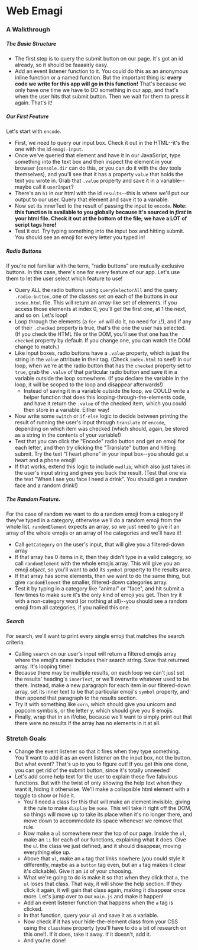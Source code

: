# Web Emagi

### A Walkthrough

##### The Basic Structure

* The first step is to query the submit button on our page. It's got an id already, so it should be faaaairly easy.
* Add an event listener function to it. You could do this as an anonymous inline function or a named function. But the important thing is: **every code we write for this app will go in this function!** That's because we only have one time we have to DO something in our app, and that's when the user hits that submit button. Then we wait for them to press it again. That's it!

##### Our First Feature

Let's start with `encode`.

* First, we need to query our input box. Check it out in the HTML--it's the one with the id `emagi-input`.
* Once we've queried that element and have it in our JavaScript, type something into the text box and then inspect the element in your browser (`console.dir` can do this, or you can do it with the dev tools themselves), and you'll see that it has a property `value` that holds the text you wrote in. Grab that `.value` property and save it in a variable--maybe call it `userInput`?
* There's an `h1` in our html with the id `results`--this is where we'll put our output to our user. Query that element and save it to a variable.
* Now set its innerText to the result of passing the input to `encode`. **Note: this function is available to you globally because it's sourced in _first_ in your html file. Check it out at the bottom of the file; we have a LOT of script tags here!**
* Test it out. Try typing something into the input box and hitting submit. You should see an emoji for every letter you typed in!

##### Radio Buttons

If you're not familiar with the term, "radio buttons" are mutually exclusive buttons. In this case, there's one for every feature of our app. Let's use them to let the user select which feature to use!

* Query ALL the radio buttons using `querySelectorAll` and the query `.radio-button`, one of the classes set on each of the buttons in our `index.html` file. This will return an array-like set of elements. If you access those elements at index 0, you'll get the first one, at 1 the next, and so on. Let's loop!
* Loop through the elements (a `for of` will do it, no need for `i`!), and if any of their `.checked` property is true, that's the one the user has selected. (If you check the HTML file or the DOM, you'll see that one has the `checked` property by default. If you change one, you can watch the DOM change to match.)
* Like input boxes, radio buttons have a `.value` property, which is just the string in the `value` attribute in their tag. (Check `index.html` to see!) In our loop, when we're at the radio button that has the `checked` property set to `true`, grab the `.value` of that particular radio button and save it in a variable outside the loop somewhere. (If you declare the variable in the loop, it will be scoped to the loop and disappear afterwards!)
    * Instead of saving it in a variable outside the loop, we COULD write a helper function that does this looping-through-the-elements code, and have it return the `.value` of the checked item, which you could then store in a variable. Either way!
* Now write some `switch` or `if-else` logic to decide between printing the result of running the user's input through `translate` or `encode`, depending on which item was checked (which should, again, be stored as a string in the contents of your variable!)
* Test that you can click the "Encode" radio button and get an emoji for each letter, and then try clicking the "Translate" button and hitting submit. Try the text "I heart phone" in your input box--you should get a heart and a phone emoji!
* If that works, extend this logic to include `madlib`, which also just takes in the user's input string and gives you back the result. (Test that one via the text "When I see you face I need a drink". You should get a random face and a random drink!)


##### The Random Feature.

For the case of random we want to do a random emoji from a category if they've typed in a category, otherwise we'll do a random emoji from the whole list. `randomElement` expects an array, so we just need to give it an array of the whole emojis or an array of the categories and we'll have it!

* Call `getCategory` on the user's input, that will give you a filtered-down array
* If that array has 0 items in it, then they didn't type in a valid category, so call `randomElement` with the whole emojis array. This will give you an emoji _object_, so you'll want to add its `symbol` property to the results area.
* If that array has some elements, then we want to do the same thing, but give `randomElement` the smaller, filtered-down categories array.
* Test it by typing in a category like "animal" or "face", and hit submit a few times to make sure it's the only kind of emoji you get. Then try it with a non-category word (or nothing at all)--you should see a random emoji from all categories, if you nailed this one.


##### Search

For search, we'll want to print every single emoji that matches the search criteria.

* Calling `search` on our user's input will return a filtered emojis array where the emoji's name includes their search string. Save that returned array. It's looping time!
* Because there may be multiple results, on each loop we can't just set the results' heading's `innerText`, or we'll overwrite whatever used to be there. Instead, make a new paragraph for each item in our filtered-down array, set its inner text to be that particular emoji's `symbol` property, and then append that paragraph to the results section.
* Try it with something like `corn`, which should give you unicorn and popcorn symbols, or the letter y, which should give you 8 emojis.
* Finally, wrap that in an if/else, because we'll want to simply print out that there were no results if the array has no elements in it at all.


### Stretch Goals

* Change the event listener so that it fires when they type something. You'll want to add it as an event listener on the input box, not the button. But what event? That's up to you to figure out! If you get this one done, you can get rid of the submit button, since it's totally unneeded!
* Let's add some help text for the user to explain these five fabulous functions. But with the twist of only showing the help text when they want it, hiding it otherwise. We'll make a collapsible html element with a toggle to show or hide it.
    * You'll need a class for this that will make an element invisible, giving it the rule to make `display` be `none`. This will take it right off the DOM, so things will move up to take its place when it's no longer there, and move down to accommodate its space whenever we remove that rule.
    * Now make a `ul` somewhere near the top of our page. Inside the `ul`, make an `li` for each of our functions, explaining what it does. Give the `ul` the class we just defined, and it should disappear, moving everything else up.
    * Above that `ul`, make an `a` tag that links nowhere (you could style it differently, maybe as a `button` tag even, but an `a` tag makes it clear it's clickable). Give it an `id` of your choosing.
    * What we're going to do is make it so that when they click that `a`, the `ul` loses that class. That way, it will show the help section. If they click it again, it will gain that class again, making it disappear once more. Let's jump over to our `main.js` and make it happen!
    * Add an event listener function that happens when the `a` tag is clicked.
    * In that function, query your `ul` and save it as a variable.
    * Now check if it has your hide-the-element class from your CSS using the `className` property (you'll have to do a bit of research on this one!). If it does, take it away. If it doesn't, add it.
    * And you're done!
